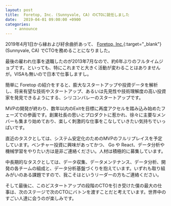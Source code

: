 ```yaml
---
layout: post
title:  Foretop, Inc. (Sunnyvale, CA) のCTOに就任しました
date:   2019-04-01 09:00:00 +0900
categories:
    - announce
---
```


2019年4月1日から縁および紆余曲折あって、 [Foretop, Inc.](https://foretop.ai){:target="_blank"} (Sunnyvale, CA) でCTOを務めることになりました。

最後の雇われ仕事を退職したのが2013年7月なので、約6年ぶりのフルタイムジョブです。といっても、特にこれまでと大きく活動が変わることはありませんが。VISAも無いので日本で仕事しますし。

簡単に Foretop の紹介をすると、膨大なスタートアップや投資データを解析し、将来有望な技術やスタートアップ、あるいは先見性や技術理解度の高い投資家を発見できるようにする、シリコンバレーのスタートアップです。

MVPの開発が終わり、数年以内のExitを目標に再度アクセルを踏み込み始めたフェーズでの参画です。創業社長の思いとプロダクトに惹かれ、徐々に主要なメンバーも集まり始めており、楽しく刺激的な仕事をこなしていきたい気持ちでいっぱいです。

直近のタスクとしては、システム安定化のためのMVPのフルリプレイスを予定しています。ベンチャー投資に興味があってかつ、 Go や React、データ分析や機械学習をやりたい方は是非ご連絡ください。人材は積極的に募集しています。

中長期的なタスクとしては、データ収集、データメンテナンス、データ分析、開発の各チームの組成と、データ分析基盤づくりを抱えています。いずれも取り組みがいのある課題ですので、我こそはというリーダーの方もご連絡ください。

そして最後に、このどスタートアップの段階のCTOを引き受けた僕の最大の仕事は、次のステージで次のCTOにバトンを渡すことだと考えています。世界中のすごい人達に会うのが楽しみです。
